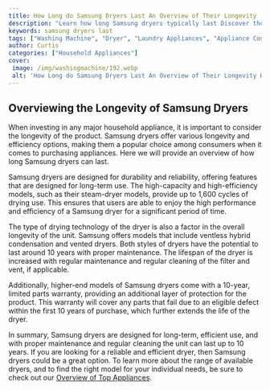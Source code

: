 ```yaml
---
title: How Long do Samsung Dryers Last An Overview of Their Longevity
description: "Learn how long Samsung dryers typically last Discover the key factors that influence their longevity and what to look out for to get the most out of your appliance"
keywords: samsung dryers last
tags: ["Washing Machine", "Dryer", "Laundry Appliances", "Appliance Consumption", "Appliance Brand", "Appliance Guide"]
author: Curtis
categories: ["Household Appliances"]
cover: 
 image: /img/washingmachine/192.webp
 alt: 'How Long do Samsung Dryers Last An Overview of Their Longevity How long do Samsung Dryers Last'
---
```

## Overviewing the Longevity of Samsung Dryers
When investing in any major household appliance, it is important to consider the longevity of the product. Samsung dryers offer various longevity and efficiency options, making them a popular choice among consumers when it comes to purchasing appliances. Here we will provide an overview of how long Samsung dryers can last.

Samsung dryers are designed for durability and reliability, offering features that are designed for long-term use. The high-capacity and high-efficiency models, such as their steam-dryer models, provide up to 1,600 cycles of drying use. This ensures that users are able to enjoy the high performance and efficiency of a Samsung dryer for a significant period of time. 

The type of drying technology of the dryer is also a factor in the overall longevity of the unit. Samsung offers models that include ventless hybrid condensation and vented dryers. Both styles of dryers have the potential to last around 10 years with proper maintenance. The lifespan of the dryer is increased with regular maintenance and regular cleaning of the filter and vent, if applicable. 

Additionally, higher-end models of Samsung dryers come with a 10-year, limited parts warranty, providing an additional layer of protection for the product. This warranty will cover any parts that fail due to an eligible defect within the first 10 years of purchase, which further extends the life of the dryer. 

In summary, Samsung dryers are designed for long-term, efficient use, and with proper maintenance and regular cleaning the unit can last up to 10 years. If you are looking for a reliable and efficient dryer, then Samsung dryers could be a great option. To learn more about the range of available dryers, and to find the right model for your individual needs, be sure to check out our [Overview of Top Appliances](./pages/appliance-overview).
